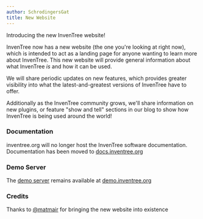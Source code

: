 ```yaml
---
author: SchrodingersGat
title: New Website
---
```


Introducing the new InvenTree website!

InvenTree now has a new website (the one you're looking at right now), which is intended to act as a landing page for anyone wanting to learn more about InvenTree. This new website will provide general information about what InvenTree *is* and how it can be used. 

We will share periodic updates on new features, which provides greater visibility into what the latest-and-greatest versions of InvenTree have to offer.

Additionally as the InvenTree community grows, we'll share information on new plugins, or feature "show and tell" sections in our blog to show how InvenTree is being used around the world!

### Documentation

inventree.org will no longer host the InvenTree software documentation. Documentation has been moved to [docs.inventree.org](https://docs.inventree.org)

### Demo Server

The [demo server](/demo.md) remains available at [demo.inventree.org](https://demo.inventree.org)

### Credits

Thanks to [@matmair](https://github.com/matmair) for bringing the new website into existence